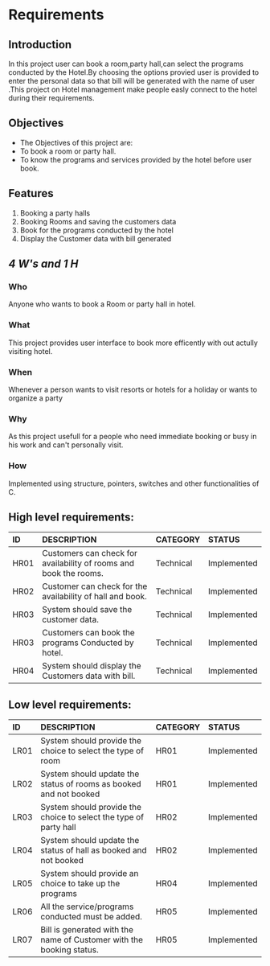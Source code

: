 # Requirements

## Introduction
In this project user can book a room,party hall,can select the programs conducted by the Hotel.By choosing the options provied user is provided to enter the personal data so that bill will be generated with the name of user .This project on Hotel management make people easly connect to the hotel during their requirements.

## Objectives
* The Objectives of this project are:
* To book a room or party hall.
* To know the programs and services provided by the hotel before user book.

## Features
1) Booking  a party halls
2) Booking Rooms and saving the customers data
3) Book for the programs conducted by the hotel
4) Display the Customer data with bill generated

## ***4 W's and 1 H***
### Who
Anyone who wants to book a Room or party hall in hotel.
### What
This project provides user interface to book more efficently with out actully visiting hotel.
### When 
Whenever a person wants to visit resorts or hotels for a holiday or wants to organize a party
### Why
As this project usefull for a people who need immediate booking or busy in his work and can't personally visit. 
### How
Implemented using structure, pointers, switches and other functionalities of C.


## High level requirements:
|ID|DESCRIPTION|CATEGORY|STATUS|
|:-----|:--------------------------------|:----------------|:----------|
|HR01|Customers can check for availability of rooms and book the rooms.|Technical|Implemented|
|HR02|Customer can check for the availability of hall and book.|Technical|Implemented|
|HR03|System should save the customer data.|Technical|Implemented|
|HR03|Customers can book the programs Conducted by hotel.|Technical|Implemented|
|HR04|System should display the Customers data with bill.|Technical|Implemented|
## Low level requirements:
|ID|DESCRIPTION|CATEGORY|STATUS|
|:-----|:--------------------------------|:----------------|:----------|
|LR01|System should provide the choice to select the type of room|HR01|Implemented|
|LR02|System should update the status of rooms as booked and not booked|HR01|Implemented|
|LR03|System should provide the choice to select the type of party hall|HR02|Implemented|
|LR04|System should update the status of hall as booked and not booked|HR02|Implemented|
|LR05|System should provide an choice to take up the programs|HR04|Implemented|
|LR06|All the service/programs conducted must be added.|HR05|Implemented|
|LR07|Bill is generated with the name of Customer with the booking status.|HR05|Implemented|


 





